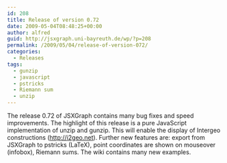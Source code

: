 ```yaml
---
id: 208
title: Release of version 0.72
date: 2009-05-04T08:48:25+00:00
author: alfred
guid: http://jsxgraph.uni-bayreuth.de/wp/?p=208
permalink: /2009/05/04/release-of-version-072/
categories:
  - Releases
tags:
  - gunzip
  - javascript
  - pstricks
  - Riemann sum
  - unzip
---
```

The release 0.72 of JSXGraph contains many bug fixes and speed improvements. The highlight of this release is a pure JavaScript implementation of unzip and gunzip. This will enable the display of Intergeo constructions (http://i2geo.net). Further new features are: export from JSXGraph to pstricks (LaTeX), point coordinates are shown on mouseover (infobox), Riemann sums. The wiki contains many new examples.